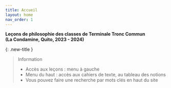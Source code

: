 ```yaml
---
title: Accueil
layout: home
nav_order: 1
---
```


**Leçons de philosophie des classes de Terminale Tronc Commun**   
**(La Condamine, Quito, 2023 - 2024)**  

{: .new-title }
> Information
> - Accès aux leçons : menu à gauche
> - Menu du haut : accès aux cahiers de texte, au tableau des notions
> - Vous pouvez faire une recherche par mots clés en haut du site